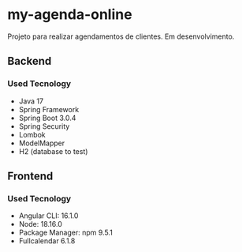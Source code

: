# my-agenda-online

Projeto para realizar agendamentos de clientes. Em desenvolvimento.

## Backend

### Used Tecnology
- Java 17
- Spring Framework
- Spring Boot 3.0.4
- Spring Security
- Lombok
- ModelMapper
- H2 (database to test)

## Frontend

### Used Tecnology
- Angular CLI: 16.1.0
- Node: 18.16.0
- Package Manager: npm 9.5.1
- Fullcalendar 6.1.8